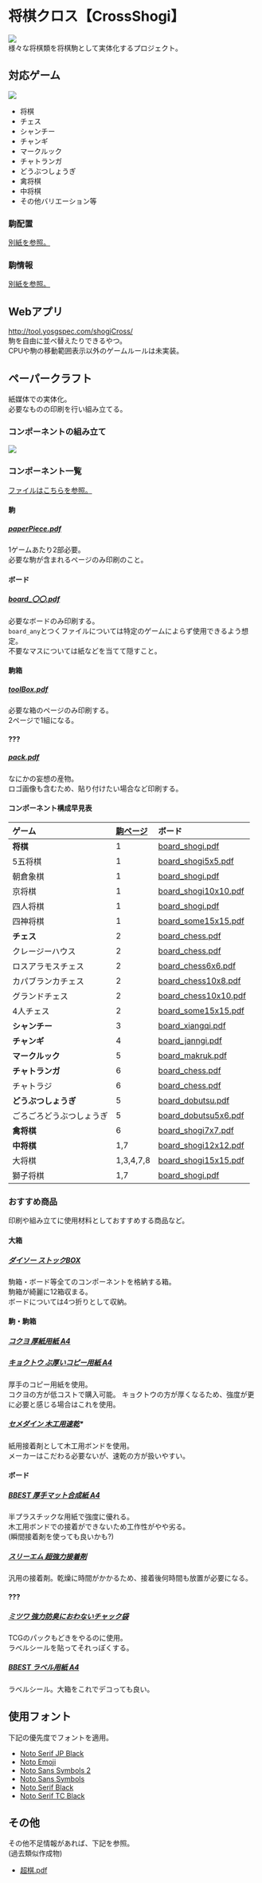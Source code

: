# 将棋クロス【CrossShogi】
![](img/logo.min.svg)  
様々な将棋類を将棋駒として実体化するプロジェクト。


## 対応ゲーム
![](img/all.png)  
* 将棋
* チェス
* シャンチー
* チャンギ
* マークルック
* チャトランガ
* どうぶつしょうぎ
* 禽将棋
* 中将棋
* その他バリエーション等

### 駒配置
[別紙を参照。](docs/positions/README.md)

### 駒情報
[別紙を参照。](docs/pieces/README.md)

## Webアプリ
http://tool.yosgspec.com/shogiCross/  
駒を自由に並べ替えたりできるやつ。  
CPUや駒の移動範囲表示以外のゲームルールは未実装。

## ペーパークラフト
紙媒体での実体化。  
必要なものの印刷を行い組み立てる。

### コンポーネントの組み立て
![](paper/img/making.png)

### コンポーネント一覧
[ファイルはこちらを参照。](paper/dist/)

#### 駒
##### [paperPiece.pdf](paper/dist/paperPiece.pdf)
1ゲームあたり2部必要。  
必要な駒が含まれるページのみ印刷のこと。

#### ボード
##### [board_〇〇.pdf](#コンポーネント構成早見表)
必要なボードのみ印刷する。  
`board_any`とつくファイルについては特定のゲームによらず使用できるよう想定。  
不要なマスについては紙などを当てて隠すこと。

#### 駒箱
##### [toolBox.pdf](paper/dist/toolBox.pdf)
必要な箱のページのみ印刷する。  
2ページで1組になる。  

#### ???
##### [pack.pdf](paper/dist/pack.pdf)
なにかの妄想の産物。  
ロゴ画像も含むため、貼り付けたい場合など印刷する。

#### コンポーネント構成早見表

|ゲーム                  |[駒ページ](paper/dist/paperPiece.pdf)| ボード
|:-----------------------|:---------|:--------------------
|**将棋**                |1         |[board_shogi.pdf](paper/dist//board_shogi.pdf)
|5五将棋                 |1         |[board_shogi5x5.pdf](paper/dist/board_shogi5x5.pdf)
|朝倉象棋                |1         |[board_shogi.pdf](paper/dist/board_shogi.pdf)
|京将棋                  |1         |[board_shogi10x10.pdf](paper/dist/board_shogi10x10.pdf)
|四人将棋                |1         |[board_shogi.pdf](paper/dist/board_shogi.pdf)
|四神将棋                |1         |[board_some15x15.pdf](paper/dist/board_some15x15.pdf)
|**チェス**              |2         |[board_chess.pdf](paper/dist/board_chess.pdf)
|クレージーハウス        |2         |[board_chess.pdf](paper/dist/board_chess.pdf)
|ロスアラモスチェス      |2         |[board_chess6x6.pdf](paper/dist/board_chess6x6.pdf)
|カパブランカチェス      |2         |[board_chess10x8.pdf](paper/dist/board_chess10x8.pdf)
|グランドチェス          |2         |[board_chess10x10.pdf](paper/dist/board_chess10x10.pdf)
|4人チェス               |2         |[board_some15x15.pdf](paper/dist/board_some15x15.pdf)
|**シャンチー**          |3         |[board_xiangqi.pdf](paper/dist/board_xiangqi.pdf)
|**チャンギ**            |4         |[board_janngi.pdf](paper/dist/board_janngi.pdf)
|**マークルック**        |5         |[board_makruk.pdf](paper/dist/board_makruk.pdf)
|**チャトランガ**        |6         |[board_chess.pdf](paper/dist/board_chess.pdf)
|チャトラジ              |6         |[board_chess.pdf](paper/dist/board_chess.pdf)
|**どうぶつしょうぎ**    |5         |[board_dobutsu.pdf](paper/dist/board_dobutsu.pdf)
|ごろごろどうぶつしょうぎ|5         |[board_dobutsu5x6.pdf](paper/dist/board_dobutsu5x6.pdf)
|**禽将棋**              |6         |[board_shogi7x7.pdf](paper/dist/board_shogi7x7.pdf)
|**中将棋**              |1,7       |[board_shogi12x12.pdf](paper/dist/board_shogi12x12.pdf)
|大将棋                  |1,3,4,7,8 |[board_shogi15x15.pdf](paper/dist/board_shogi15x15.pdf)
|獅子将棋                |1,7       |[board_shogi.pdf](paper/dist/board_shogi.pdf)

### おすすめ商品
印刷や組み立てに使用材料としておすすめする商品など。

#### 大箱
##### [ダイソー ストックBOX](https://jp.daisonet.com/collections/storage/products/4549131121650)
駒箱・ボード等全てのコンポーネントを格納する箱。  
駒箱が綺麗に12箱収まる。  
ボードについては4つ折りとして収納。

#### 駒・駒箱
##### [コクヨ 厚紙用紙 A4](https://www.amazon.co.jp/dp/B00009AJBN)
##### [キョクトウ ぶ厚いコピー用紙 A4](https://www.amazon.co.jp/dp/B00HLA4HFQ)
厚手のコピー用紙を使用。  
コクヨの方が低コストで購入可能。
キョクトウの方が厚くなるため、強度が更に必要と感じる場合はこれを使用。

##### [セメダイン 木工用速乾](https://www.yodobashi.com/product/100000001003425270/)*
紙用接着剤として木工用ボンドを使用。  
メーカーはこだわる必要ないが、速乾の方が扱いやすい。

#### ボード
##### [BBEST 厚手マット合成紙 A4](https://www.amazon.co.jp/gp/product/B0BPMCM41B/)
半プラスチックな用紙で強度に優れる。  
木工用ボンドでの接着ができないため工作性がやや劣る。  
(瞬間接着剤を使っても良いかも?)

##### [スリーエム 超強力接着剤](https://www.amazon.co.jp/gp/product/B016NNBJG6/)
汎用の接着剤。乾燥に時間がかかるため、接着後何時間も放置が必要になる。

#### ???
##### [ミツワ 強力防臭におわないチャック袋](https://www.amazon.co.jp/gp/product/B09L7RLSVQ)
TCGのパックもどきをやるのに使用。  
ラベルシールを貼ってそれっぽくする。

##### [BBEST ラベル用紙 A4](https://www.amazon.co.jp/gp/product/B09BZ91LY3)
ラベルシール。大箱をこれでデコっても良い。

## 使用フォント
下記の優先度でフォントを適用。
* [Noto Serif JP Black](https://fonts.google.com/noto/specimen/Noto+Serif+JP)
* [Noto Emoji](https://fonts.google.com/noto/specimen/Noto+Emoji?noto.query=emoji)
* [Noto Sans Symbols 2](https://fonts.google.com/noto/specimen/Noto+Sans+Symbols+2?noto.query=Symbols)
* [Noto Sans Symbols](https://fonts.google.com/noto/specimen/Noto+Sans+Symbols?noto.query=Symbols)
* [Noto Serif Black](https://fonts.google.com/noto/specimen/Noto+Serif?noto.query=serif)
* [Noto Serif TC Black](https://fonts.google.com/noto/specimen/Noto+Serif+TC?noto.query=serif+tc)

## その他
その他不足情報があれば、下記を参照。  
(過去類似作成物)
* [超棋.pdf](docs/超棋.pdf)